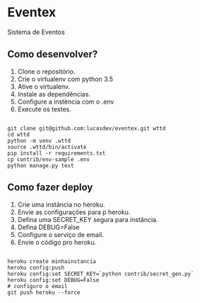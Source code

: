 # Eventex

Sistema de Eventos

## Como desenvolver?

1. Clone o repositório.
2. Crie o virtualenv com python 3.5
3. Ative o virtualenv.
4. Instale as dependências.
5. Configure a instência com o .env
6. Execute os testes.

```console

git clone git@github.com:lucasdev/eventex.git wttd
cd wttd
python -m venv .wttd
source .wttd/bin/activate
pip install -r requirements.txt
cp contrib/env-sample .env
python manage.py test
```

## Como fazer deploy

1. Crie uma instância no heroku.
2. Envie as configurações para p heroku.
3. Defina uma SECRET_KEY segura para instância.
4. Defina DEBUG=False
5. Configure o serviço de email.
6. Envie o código pro heroku.

```console

heroku create minhainstancia
heroku config:push
heroku config:set SECRET_KEY=`python contrib/secret_gen.py`
heroku config:set DEBUG=False
# configuro o email
git push heroku --force
```

